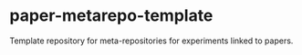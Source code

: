 # paper-metarepo-template
Template repository for meta-repositories for experiments linked to papers.
